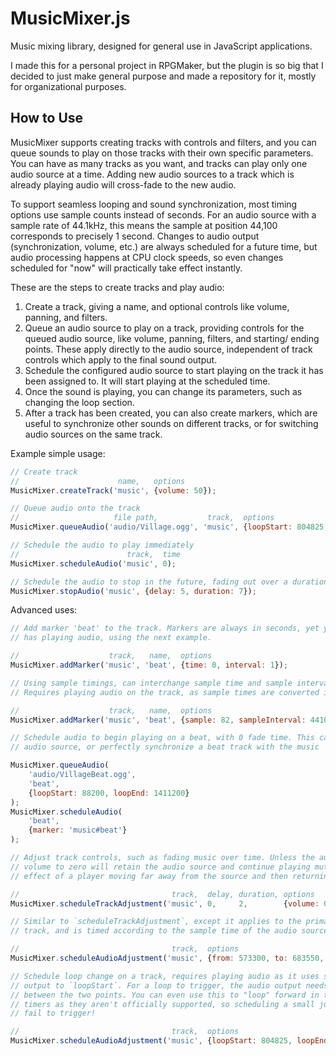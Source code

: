# MusicMixer.js

Music mixing library, designed for general use in JavaScript applications.

I made this for a personal project in RPGMaker, but the plugin is so big that I decided to just make general purpose
and made a repository for it, mostly for organizational purposes.

## How to Use

MusicMixer supports creating tracks with controls and filters, and you can queue sounds to play on those tracks with
their own specific parameters. You can have as many tracks as you want, and tracks can play only one audio source at a
time. Adding new audio sources to a track which is already playing audio will cross-fade to the new audio.

To support seamless looping and sound synchronization, most timing options use sample counts instead of seconds. For an
audio source with a sample rate of 44.1kHz, this means the sample at position 44,100 corresponds to precisely 1 second.
Changes to audio output (synchronization, volume, etc.) are always scheduled for a future time, but audio processing
happens at CPU clock speeds, so even changes scheduled for "now" will practically take effect instantly.

These are the steps to create tracks and play audio:
  1. Create a track, giving a name, and optional controls like volume, panning, and filters.
  2. Queue an audio source to play on a track, providing controls for the queued audio source, like volume, panning,
  filters, and starting/ ending points. These apply directly to the audio source, independent of track controls which
  apply to the final sound output.
  3. Schedule the configured audio source to start playing on the track it has been assigned to. It will start playing
  at the scheduled time.
  4. Once the sound is playing, you can change its parameters, such as changing the loop section.
  5. After a track has been created, you can also create markers, which are useful to synchronize other sounds on
  different tracks, or for switching audio sources on the same track.

Example simple usage:
```javascript
// Create track
//                      name,   options
MusicMixer.createTrack('music', {volume: 50});

// Queue audio onto the track
//                     file path,           track,  options
MusicMixer.queueAudio('audio/Village.ogg', 'music', {loopStart: 804825, loopEnd: 2579850});

// Schedule the audio to play immediately
//                        track,  time
MusicMixer.scheduleAudio('music', 0);

// Schedule the audio to stop in the future, fading out over a duration
MusicMixer.stopAudio('music', {delay: 5, duration: 7});
```

Advanced uses:
```javascript
// Add marker 'beat' to the track. Markers are always in seconds, yet you can specify sample times only if the track
// has playing audio, using the next example.

//                    track,   name,  options
MusicMixer.addMarker('music', 'beat', {time: 0, interval: 1});

// Using sample timings, can interchange sample time and sample interval with seconds 'time' and seconds 'interval'.
// Requires playing audio on the track, as sample times are converted into seconds using the sample rate.

//                    track,   name,  options
MusicMixer.addMarker('music', 'beat', {sample: 82, sampleInterval: 44100});

// Schedule audio to begin playing on a beat, with 0 fade time. This can be used to create seamless jumps in the same
// audio source, or perfectly synchronize a beat track with the music

MusicMixer.queueAudio(
    'audio/VillageBeat.ogg',
    'beat',
    {loopStart: 88200, loopEnd: 1411200}
);
MusicMixer.scheduleAudio(
    'beat',
    {marker: 'music#beat'}
);

// Adjust track controls, such as fading music over time. Unless the audio stops playing by reaching the end, setting
// volume to zero will retain the audio source and continue playing muted. Increasing the volume later can provide the
// effect of a player moving far away from the source and then returning.

//                                  track,  delay, duration, options
MusicMixer.scheduleTrackAdjustment('music', 0,     2,        {volume: 0});

// Similar to `scheduleTrackAdjustment`, except it applies to the primary audio source on the track instead of the
// track, and is timed according to the sample time of the audio source. Requires playing audio on the track.

//                                  track,  options
MusicMixer.scheduleAudioAdjustment('music', {from: 573300, to: 683550, pan: -1, volume: 0});

// Schedule loop change on a track, requires playing audio as it uses sample timings. Reaching/ passing `loopEnd` jumps
// output to `loopStart`. For a loop to trigger, the audio output needs to be at either `loopStart`, `loopEnd`, or
// between the two points. You can even use this to "loop" forward in time, but be aware that forward "loops" run on
// timers as they aren't officially supported, so scheduling a small jump within milliseconds of the jump time may
// fail to trigger!

//                                  track,  options
MusicMixer.scheduleAudioAdjustment('music', {loopStart: 804825, loopEnd: 2579850});
```
